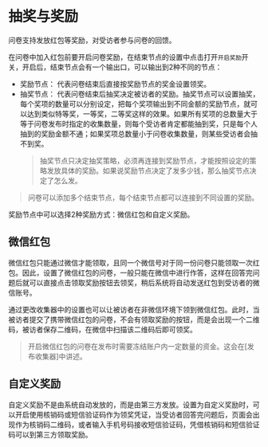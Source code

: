 ```index

```

```tag

```

```summary

```
# 抽奖与奖励

问卷支持发放红包等奖励，对受访者参与问卷的回馈。

在问卷中加入红包前要开启问卷奖励，在结束节点的设置中点击打开`开启奖励`开关，开启后，结束节点会有一个输出口，可以输出到2种不同的节点：
+ 奖励节点：
代表问卷结束后直接按奖励节点的奖金设置领奖。
+ 抽奖节点：
代表问卷结束后抽奖决定被访者的奖励。抽奖节点可以设置抽奖，每个奖项的数量可以分别设定，把每个奖项输出到不同金额的奖励节点，就可以达到类似特等奖，一等奖，二等奖这样的效果。如果所有奖项的总数量大于等于问卷发布时指定的收集数量，则每个受访者肯定都能抽到奖，只是每个人抽到的奖励金额不通；如果奖项总数量小于问卷收集数量，则某些受访者会抽不到奖。
  > 抽奖节点只决定抽奖策略，必须再连接到奖励节点，才能按照设定的策略发放具体的奖励。如果说奖励节点决定了发多少钱，那么抽奖节点决定了怎么发。
> 问卷可以添加多个结束节点，每个结束节点都可以连接到不同设置的奖励。

奖励节点中可以选择2种奖励方式：微信红包和自定义奖励。

## 微信红包
微信红包只能通过微信才能领取，且同一个微信号对于同一份问卷只能领取一次红包。因此，设置了微信红包的问卷，一般只能在微信中进行作答，这样在回答完问题后就可以直接点击领取奖励按钮去领奖，稍后系统将自动发送红包到受访者的微信账号。

通过更改收集器中的设置也可以让被访者在非微信环境下领到微信红包。此时，当被访者提交了携带微信红包的问卷，不会有领取奖励的按钮，而是会出现一个二维码，被访者保存二维码，在微信中扫描该二维码后即可领奖。

> 开启微信红包的问卷在发布时需要冻结账户内一定数量的资金。这会在[发布收集器]中讲述。

## 自定义奖励
自定义奖励不是由系统自动发放的，而是由第三方发放。设置为自定义奖励时，可以开启使用核销码或短信验证码作为领奖凭证，当受访者回答完问题后，页面会出现作为核销码二维码，或者输入手机号码接收短信验证码，凭借核销码和短信验证码可以到第三方领取奖励。
